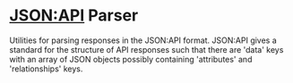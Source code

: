 # [JSON:API](https://jsonapi.org/) Parser

Utilities for parsing responses in the JSON:API format. JSON:API gives a standard for the structure of 
API responses such that there are 'data' keys with an array of JSON objects possibly containing 
'attributes' and 'relationships' keys.
